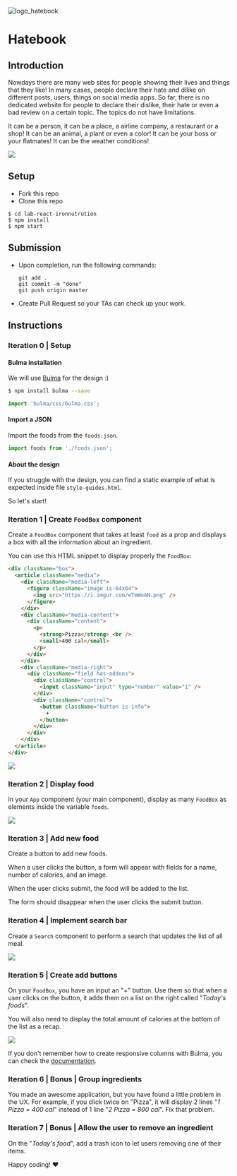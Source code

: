 ![logo_hatebook](https://hatebooksocial.herokuapp.com/static/media/hatebook-words.71c9f562.jpg)

# Hatebook

## Introduction

Nowdays there are many web sites for people showing their lives and things that they like!
In many cases, people declare their hate and dilike on different posts, users, things on social media apps. 
So far, there is no dedicated website for people to declare their dislike, their hate or even a bad review on a certain topic.
The topics do not have limitations. 

It can be a person, it can be a place, a airline company, a restaurant or a shop! 
It can be an animal, a plant or even a color!
It can be your boss or your flatmates! It can be the weather conditions! 


![](https://www.shareicon.net/data/128x128/2016/07/07/792197_sign_512x512.png)

## Setup

- Fork this repo
- Clone this repo

```shell
$ cd lab-react-ironnutrution
$ npm install
$ npm start
```

## Submission

- Upon completion, run the following commands:

  ```
  git add .
  git commit -m "done"
  git push origin master
  ```

- Create Pull Request so your TAs can check up your work.

## Instructions

### Iteration 0 | Setup

#### Bulma installation

We will use [Bulma](https://bulma.io/) for the design :)

```sh
$ npm install bulma --save
```

```javascript
import 'bulma/css/bulma.css';
```

#### Import a JSON

Import the foods from the `foods.json`.

```js
import foods from './foods.json';
```

#### About the design

If you struggle with the design, you can find a static example of what is expected inside file `style-guides.html`.

So let's start!

### Iteration 1 | Create `FoodBox` component

Create a `FoodBox` component that takes at least `food` as a prop and displays a box with all the information about an ingredient.

You can use this HTML snippet to display properly the `FoodBox`:

```html
<div className="box">
  <article className="media">
    <div className="media-left">
      <figure className="image is-64x64">
        <img src="https://i.imgur.com/eTmWoAN.png" />
      </figure>
    </div>
    <div className="media-content">
      <div className="content">
        <p>
          <strong>Pizza</strong> <br />
          <small>400 cal</small>
        </p>
      </div>
    </div>
    <div className="media-right">
      <div className="field has-addons">
        <div className="control">
          <input className="input" type="number" value="1" />
        </div>
        <div className="control">
          <button className="button is-info">
            +
          </button>
        </div>
      </div>
    </div>
  </article>
</div>
```

![](https://i.imgur.com/bY9i5Rw.png)

### Iteration 2 | Display food

In your `App` component (your main component), display as many `FoodBox` as elements inside the variable `foods`.

![](https://i.imgur.com/3TVQJDO.png)

### Iteration 3 | Add new food

Create a button to add new foods.

When a user clicks the button, a form will appear with fields for a name, number of calories, and an image.

When the user clicks submit, the food will be added to the list.

The form should disappear when the user clicks the submit button.

### Iteration 4 | Implement search bar

Create a `Search` component to perform a search that updates the list of all meal.

![](https://i.imgur.com/XaOpAx8.png)

### Iteration 5 | Create add buttons

On your `FoodBox`, you have an input an "+" button. Use them so that when a user clicks on the button, it adds them on a list on the right called "_Today's foods_".

You will also need to display the total amount of calories at the bottom of the list as a recap.

![](https://media.giphy.com/media/fH0dyqpPJRvTbiF5rJ/giphy.gif)

If you don't remember how to create responsive columns with Bulma, you can check the [documentation](https://bulma.io/documentation/columns/basics/).

### Iteration 6 | Bonus | Group ingredients

You made an awesome application, but you have found a little problem in the UX. For example, if you click twice on "Pizza", it will display 2 lines "_1 Pizza = 400 cal_" instead of 1 line "_2 Pizza = 800 cal_". Fix that problem.

### Iteration 7 | Bonus | Allow the user to remove an ingredient

On the "_Today's food_", add a trash icon to let users removing one of their items.

Happy coding! :heart:
